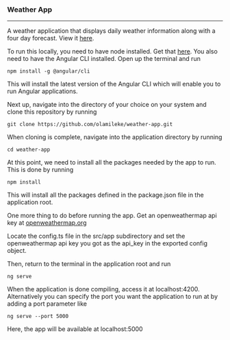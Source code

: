 ### Weather App

------------


A weather application that displays daily weather information along with a four day forecast. View it [here](https://olamileke.github.io/weather-app "here").

To run this locally, you need to have node installed. Get that [here](https://nodejs.org "here"). You also need to have the Angular CLI installed. Open up the terminal and run 

   ```
   npm install -g @angular/cli
   ```

This will install the latest version of the Angular CLI which will enable you to run Angular applications.

Next up, navigate into the directory of your choice on your system and clone this repository by running

```
git clone https://github.com/olamileke/weather-app.git
```


When cloning is complete, navigate into the application directory by running

```
cd weather-app
```

At this point, we need to install all the packages needed by the app to run. This is done by running

   ```
   npm install
   ```

This will install all the packages defined in the package.json file in the application root.

One more thing to do before running the app. Get an openweathermap api key at [openweathermap.org](https://openweathermap.org "openweathermap.org")

Locate the config.ts file in the src/app subdirectory and set the openweathermap api key you got as the api_key in the exported config object.

Then, return to the terminal in the application root and run

```
ng serve
```

When the application is done compiling, access it at localhost:4200. Alternatively you can specify the port you want the application to run at by adding a port parameter like

```
ng serve --port 5000
```

Here, the app will be available at localhost:5000
